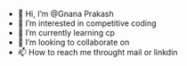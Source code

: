 - 👋 Hi, I’m @Gnana Prakash
- 👀 I’m interested in competitive coding
- 🌱 I’m currently learning cp
- 💞️ I’m looking to collaborate on 
- 📫 How to reach me throught mail or linkdin

<!---
GnanaPrakashP/GnanaPrakashP is a ✨ special ✨ repository because its `README.md` (this file) appears on your GitHub profile.
You can click the Preview link to take a look at your changes.
--->
